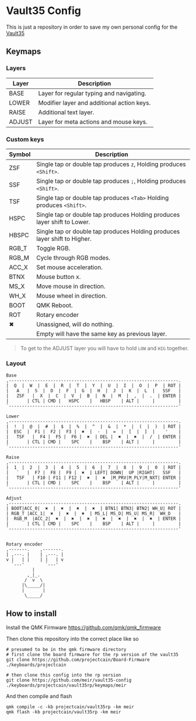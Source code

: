 # Vault35 Config
This is just a repository in order to save my own personal config for the [Vault35](https://mechvault.net/products/vault-35-hhkb-pcb)

## Keymaps

### Layers
Layer | Description
------|-------------
BASE  | Layer for regular typing and navigating.
LOWER | Modifier layer and additional action keys.
RAISE | Additional text layer.
ADJUST| Layer for meta actions and mouse keys.

### Custom keys
Symbol | Description
-------|-------------
ZSF    | Single tap or double tap produces `z`, Holding produces `<Shift>`.
SSF    | Single tap or double tap produces `;`, Holding produces `<Shift>`.
TSF    | Single tap or double tap produces `<Tab>` Holding produces `<Shift>`.
HSPC   | Single tap or double tap produces <Space> Holding produces layer shift to Lower.
HBSPC  | Single tap or double tap produces <BackSpace> Holding produces layer shift to Higher.
RGB_T  | Toggle RGB.
RGB_M  | Cycle through RGB modes.
ACC_X  | Set mouse acceleration.
BTNX   | Mouse button x.
MS_X   | Move mouse in direction.
WH_X   | Mouse wheel in direction.
BOOT   | QMK Reboot.
ROT    | Rotary encoder
✖      | Unassigned, will do nothing.
&nbsp; | Empty will have the same key as previous layer.

> To get to the ADJUST layer you will have to hold `LOW` and `HIG` together.

### Layout
```
Base
,-----------------------------------------------------------------.
|  Q  |  W  |  E  |  R  |  T  |  Y  |  U  |  I  |  O  |  P  | ROT |
|   A   |  S  |  D  |  F  |  G  |  H  |  J  |  K  |  L  |   SSF   |
|   ZSF   |  X  |  C  |  V  |  B  |  N  |  M  |  ,  |  .  | ENTER |
|       | CTL | CMD |   HSPC    |   HBSP    | ALT |     |         |
`-----------------------------------------------------------------'

Lower
,-----------------------------------------------------------------.
|  !  |  @  |  #  |  $  |  %  |  ^  |  &  |  *  |  (  |  )  | ROT |
|  ESC  |  F1 |  F2 |  F3 |  ✖  |  -  |  =  |  [  |  ]  |    '    |
|   TSF   |  F4 |  F5 |  F6 |  ✖  | DEL |  ✖  |  ✖  |  /  | ENTER |
|       | CTL | CMD |    SPC    |    BSP    | ALT |     |         |
`-----------------------------------------------------------------'

Raise
,-----------------------------------------------------------------.
|  1  |  2  |  3  |  4  |  5  |  6  |  7  |  8  |  9  |  0  | ROT |
|   `   |  F7 |  F8 |  F9 |  ✖  | LEFT| DOWN|  UP |RIGHT|   SSF   |
|   TSF   | F10 | F11 | F12 |  ✖  |  ✖  |M_PRV|M_PLY|M_NXT| ENTER |
|       | CTL | CMD |    SPC    |    BSP    | ALT |     |         |
`-----------------------------------------------------------------'

Adjust
,-----------------------------------------------------------------.
| BOOT|ACC_0|  ✖  |  ✖  |  ✖  |  ✖  | BTN1| BTN3| BTN2| WH_U| ROT |
| RGB_T |ACC_1|  ✖  |  ✖  |  ✖  | MS_L| MS_D| MS_U| MS_R|  WH_D   |
|  RGB_M  |ACC_2|  ✖  |  ✖  |  ✖  |  ✖  |  ✖  |  ✖  |  ✖  | ENTER |
|       | CTL | CMD |    SPC    |    BSP    | ALT |     |         |
`-----------------------------------------------------------------'


Rotary encoder
,-------.    ,-------.
| ,---. |    | ,---. |
v |   | |    | |   | v
  `---'        `---'
          |
        ,_|_.
       /  v  \
      |\_____/|
      |       |
       \_____/
```
## How to install
Install the QMK Firmware https://github.com/qmk/qmk_firmware

Then clone this repository into the correct place like so
```
# presumed to be in the qmk firmware directory
# first clone the board firmware for the rp version of the vault35
git clone https://github.com/projectcain/Board-Firmware ./keyboards/projectcain

# then clone this config into the rp version
git clone https://github.com/meir/vault35-config ./keyboards/projectcain/vault35rp/keymaps/meir
```

And then compile and flash
```
qmk compile -c -kb projectcain/vault35rp -km meir
qmk flash -kb projectcain/vault35rp -km meir
```
